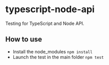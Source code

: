 # typescript-node-api

Testing for TypeScript and Node API.

## How to use

* Install the node_modules `npm install`
* Launch the test in the main folder `npm test`


